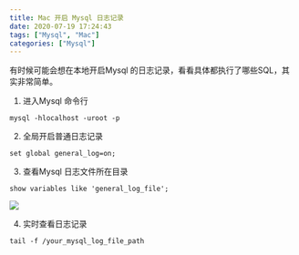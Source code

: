 ```yaml
---
title: Mac 开启 Mysql 日志记录
date: 2020-07-19 17:24:43
tags: ["Mysql", "Mac"]
categories: ["Mysql"]
---
```


有时候可能会想在本地开启Mysql 的日志记录，看看具体都执行了哪些SQL，其实非常简单。

<!-- more -->

1. 进入Mysql 命令行

```
mysql -hlocalhost -uroot -p
```

2. 全局开启普通日志记录

```
set global general_log=on;
```

3. 查看Mysql 日志文件所在目录

```
show variables like 'general_log_file';
```

![](https://cdn.jsdelivr.net/gh/0xAiKang/CDN/blog/images/20200719172134.png)

4. 实时查看日志记录

```
tail -f /your_mysql_log_file_path
```
